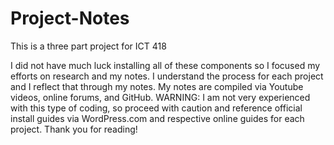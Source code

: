 # Project-Notes

This is a three part project for ICT 418

I did not have much luck installing all of these components so I focused my efforts on research and my notes. I understand the process for each project and I reflect that through my notes. My notes are compiled via Youtube videos, online forums, and GitHub. WARNING: I am not very experienced with this type of coding, so proceed with caution and reference official install guides via WordPress.com and respective online guides for each project. Thank you for reading!
